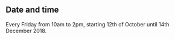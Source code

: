 Date and time
-------------
Every Friday from 10am to 2pm, starting 12th of October until 14th December 2018.
